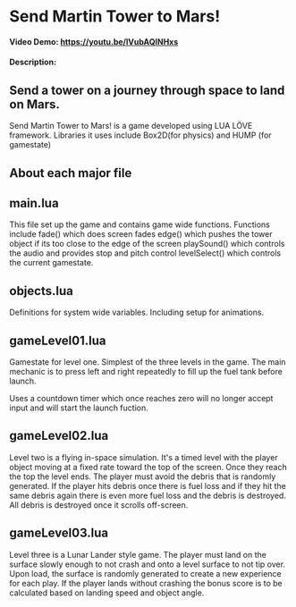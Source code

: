 # Send Martin Tower to Mars!
#### Video Demo:  <https://youtu.be/lVubAQINHxs>
#### Description:
## Send a tower on a journey through space to land on Mars.

Send Martin Tower to Mars! is a game developed using LUA LÖVE framework. Libraries it uses include Box2D(for physics) and HUMP (for gamestate)

## About each major file
## main.lua
This file set up the game and contains game wide functions.
Functions include fade() which does screen fades
edge() which pushes the tower object if its too close to the edge of the screen
playSound() which controls the audio and provides stop and pitch control
levelSelect() which controls the current gamestate.

## objects.lua
Definitions for system wide variables. 
Including setup for animations.


## gameLevel01.lua
Gamestate for level one.
Simplest of the three levels in the game. The main mechanic is to press left and right repeatedly to fill up the fuel tank before launch. 

Uses a countdown timer which once reaches zero will no longer accept input and will start the launch fuction.

## gameLevel02.lua
Level two is a flying in-space simulation. It's a timed level with the player object moving at a fixed rate toward the top of the screen. Once they reach the top the level ends. The player must avoid the debris that is randomly generated. If the player hits debris once there is fuel loss and if they hit the same debris again there is even more fuel loss and the debris is destroyed. 
All debris is destroyed once it scrolls off-screen.

## gameLevel03.lua
Level three is a Lunar Lander style game. The player must land on the surface slowly enough to not crash and onto a level surface to not tip over. Upon load, the surface is randomly generated to create a new experience for each play. If the player lands without crashing the bonus score is to be calculated based on landing speed and object angle.

